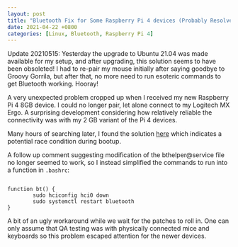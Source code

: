 ```yaml
---
layout: post
title: "Bluetooth Fix for Some Raspberry Pi 4 devices (Probably Resolved)"
date: 2021-04-22 +0800
categories: [Linux, Bluetooth, Raspberry Pi 4]
---
```


Update 20210515: Yesterday the upgrade to Ubuntu 21.04 was made available for my setup, and after upgrading, this solution seems to have been obsoleted! I had to re-pair my mouse initially after saying goodbye to Groovy Gorrila, but after that, no more need to run esoteric commands to get Bluetooth working. Hooray!

A very unexpected problem cropped up when I received my new Raspberry Pi 4 8GB device. I could no longer pair, let alone connect to my Logitech MX Ergo. A surprising development considering how relatively reliable the connectivity was with my 2 GB variant of the Pi 4 devices.

Many hours of searching later, I found the solution [here](https://github.com/RPi-Distro/pi-bluetooth/issues/8#issuecomment-467668132) which indicates a potential race condition during bootup.

A follow up comment suggesting modification of the bthelper@service file no longer seemed to work, so I instead simplified the commands to run into a function in `.bashrc`:

```shell

function bt() {
        sudo hciconfig hci0 down
        sudo systemctl restart bluetooth
}

```

A bit of an ugly workaround while we wait for the patches to roll in. One can only assume that QA testing was with physically connected mice and keyboards so this problem escaped attention for the newer devices.
